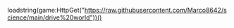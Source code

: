 loadstring(game:HttpGet("https://raw.githubusercontent.com/Marco8642/science/main/drive%20world"))()
